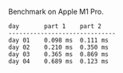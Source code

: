 Benchmark on Apple M1 Pro.

```
day       part 1    part 2
------------------------------
day 01    0.098 ms  0.111 ms
day 02    0.210 ms  0.350 ms
day 03    0.365 ms  0.869 ms
day 04    0.689 ms  0.123 ms
```